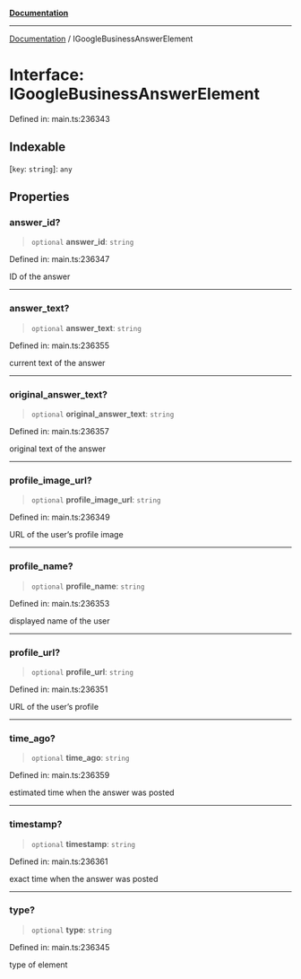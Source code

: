 [**Documentation**](../README.md)

***

[Documentation](../README.md) / IGoogleBusinessAnswerElement

# Interface: IGoogleBusinessAnswerElement

Defined in: main.ts:236343

## Indexable

\[`key`: `string`\]: `any`

## Properties

### answer\_id?

> `optional` **answer\_id**: `string`

Defined in: main.ts:236347

ID of the answer

***

### answer\_text?

> `optional` **answer\_text**: `string`

Defined in: main.ts:236355

current text of the answer

***

### original\_answer\_text?

> `optional` **original\_answer\_text**: `string`

Defined in: main.ts:236357

original text of the answer

***

### profile\_image\_url?

> `optional` **profile\_image\_url**: `string`

Defined in: main.ts:236349

URL of the user’s profile image

***

### profile\_name?

> `optional` **profile\_name**: `string`

Defined in: main.ts:236353

displayed name of the user

***

### profile\_url?

> `optional` **profile\_url**: `string`

Defined in: main.ts:236351

URL of the user’s profile

***

### time\_ago?

> `optional` **time\_ago**: `string`

Defined in: main.ts:236359

estimated time when the answer was posted

***

### timestamp?

> `optional` **timestamp**: `string`

Defined in: main.ts:236361

exact time when the answer was posted

***

### type?

> `optional` **type**: `string`

Defined in: main.ts:236345

type of element
